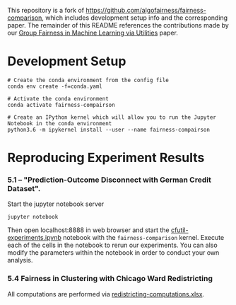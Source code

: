 This repository is a fork of https://github.com/algofairness/fairness-comparison, which includes development setup info and the corresponding paper.
The remainder of this README references the contributions made by our [Group Fairness in Machine Learning via Utilities](https://arxiv.org/abs/2108.05315) paper.

# Development Setup

```
# Create the conda environment from the config file
conda env create -f=conda.yaml

# Activate the conda environment
conda activate fairness-compairson

# Create an IPython kernel which will allow you to run the Jupyter Notebook in the conda environment
python3.6 -m ipykernel install --user --name fairness-compairson
```

# Reproducing Experiment Results

### 5.1 – "Prediction-Outcome Disconnect with German Credit Dataset".

Start the jupyter notebook server
```
jupyter notebook

```
Then open localhost:8888 in web browser and start the [cfutil-experiments.ipynb](./notebooks/cfutil-experiments.ipynb) notebook with the `fairness-comparison` kernel.
Execute each of the cells in the notebook to rerun our experiments.
You can also modify the parameters within the notebook in order to conduct your own analysis.

### 5.4 Fairness in Clustering with Chicago Ward Redistricting

All computations are performed via [redistricting-computations.xlsx](./redistricting-computations.xlsx).
